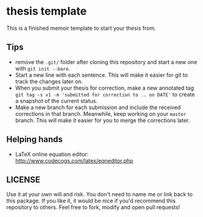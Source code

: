 thesis template
===============

This is a finished memoir template to start your thesis from.

Tips
----

* remove the ```.git/``` folder after cloning this repository and start a new one with ```git init --bare```.
* Start a new line with each sentence. This will make it easier for git to track the changes later on.
* When you submit your thesis for correction, make a new annotated tag ```git tag -s v1 -m 'submitted for correction to .. on DATE'``` to create a snapshot of the current status.
* Make a new branch for each submission and include the received corrections in that branch. Meanwhile, keep working on your ```master``` branch. This will make it easier for you to merge the corrections later.

Helping hands
-------------

* LaTeX online equation editor: http://www.codecogs.com/latex/eqneditor.php

LICENSE
-------

Use it at your own will and risk. You don't need to name me or link back to this package. If you like it, it would be nice if you'd recommend this repository to others.
Feel free to fork, modify and open pull requests!
